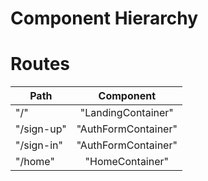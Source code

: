 # Component Hierarchy

# Routes

| Path        | Component       |
| ------------- |:-------------:| 
| "/"     | "LandingContainer" | 
| "/sign-up"      | "AuthFormContainer"      |  
| "/sign-in"  | "AuthFormContainer"       |  
| "/home" | "HomeContainer"|

